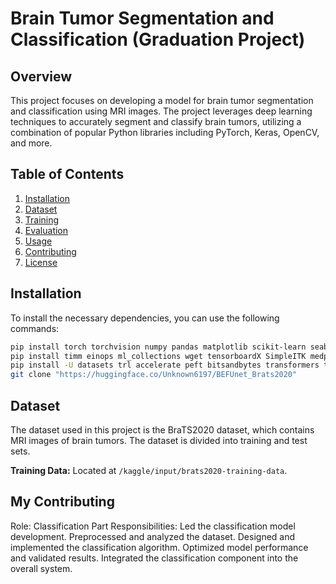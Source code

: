 # Brain Tumor Segmentation and Classification (Graduation Project)

## Overview

This project focuses on developing a model for brain tumor segmentation and classification using MRI images. The project leverages deep learning techniques to accurately segment and classify brain tumors, utilizing a combination of popular Python libraries including PyTorch, Keras, OpenCV, and more.

## Table of Contents

1. [Installation](#installation)
2. [Dataset](#dataset)
3. [Training](#training)
4. [Evaluation](#evaluation)
5. [Usage](#usage)
6. [Contributing](#contributing)
7. [License](#license)

## Installation

To install the necessary dependencies, you can use the following commands:

```bash
pip install torch torchvision numpy pandas matplotlib scikit-learn seaborn tqdm h5py nibabel opencv-python scipy keras
pip install timm einops ml_collections wget tensorboardX SimpleITK medpy
pip install -U datasets trl accelerate peft bitsandbytes transformers trl huggingface_hub
git clone "https://huggingface.co/Unknown6197/BEFUnet_Brats2020"
```

## Dataset

The dataset used in this project is the BraTS2020 dataset, which contains MRI images of brain tumors. The dataset is divided into training and test sets.

**Training Data:** Located at `/kaggle/input/brats2020-training-data`.

## My Contributing

Role: Classification Part
Responsibilities:
Led the classification model development.
Preprocessed and analyzed the dataset.
Designed and implemented the classification algorithm.
Optimized model performance and validated results.
Integrated the classification component into the overall system.
